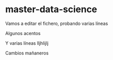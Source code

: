 # master-data-science

Vamos a editar el fichero, probando varias líneas

Algunos acentos

Y varias líneas
lljhlijlj

Cambios mañaneros
